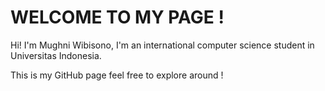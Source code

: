 # WELCOME TO MY PAGE !
Hi! I'm Mughni Wibisono, I'm an international computer science student in Universitas Indonesia.

This is my GitHub page feel free to explore around !

